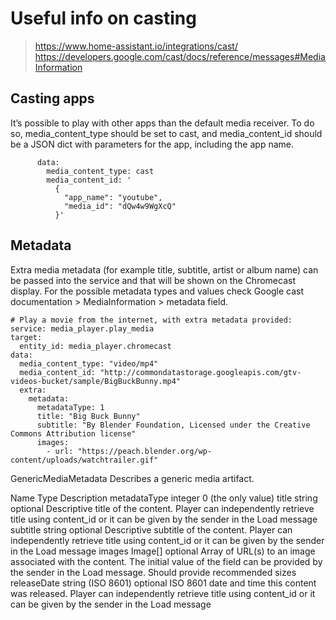 # Useful info on casting

> https://www.home-assistant.io/integrations/cast/
> https://developers.google.com/cast/docs/reference/messages#MediaInformation

## Casting apps
It’s possible to play with other apps than the default media receiver. To do so, media_content_type should be set to cast, and media_content_id should be a JSON dict with parameters for the app, including the app name.
```
      data:
        media_content_type: cast
        media_content_id: '
          {
            "app_name": "youtube",
            "media_id": "dQw4w9WgXcQ"
          }'
```

## Metadata
Extra media metadata (for example title, subtitle, artist or album name) can be passed into the service and that will be shown on the Chromecast display. For the possible metadata types and values check Google cast documentation > MediaInformation > metadata field.

```
# Play a movie from the internet, with extra metadata provided:
service: media_player.play_media
target:
  entity_id: media_player.chromecast
data:
  media_content_type: "video/mp4"
  media_content_id: "http://commondatastorage.googleapis.com/gtv-videos-bucket/sample/BigBuckBunny.mp4"
  extra:
    metadata:
      metadataType: 1
      title: "Big Buck Bunny"
      subtitle: "By Blender Foundation, Licensed under the Creative Commons Attribution license"
      images:
        - url: "https://peach.blender.org/wp-content/uploads/watchtrailer.gif"
```

GenericMediaMetadata
Describes a generic media artifact.

Name	Type	Description
metadataType	integer	0  (the only value)
title	string	optional Descriptive title of the content. Player can independently retrieve title using content_id or it can be given by the sender in the Load message
subtitle	string	optional Descriptive subtitle of the content. Player can independently retrieve title using content_id or it can be given by the sender in the Load message
images	Image[]	optional Array of URL(s) to an image associated with the content. The initial value of the field can be provided by the sender in the Load message. Should provide recommended sizes
releaseDate	string (ISO 8601)	optional ISO 8601 date and time this content was released. Player can independently retrieve title using content_id or it can be given by the sender in the Load message
